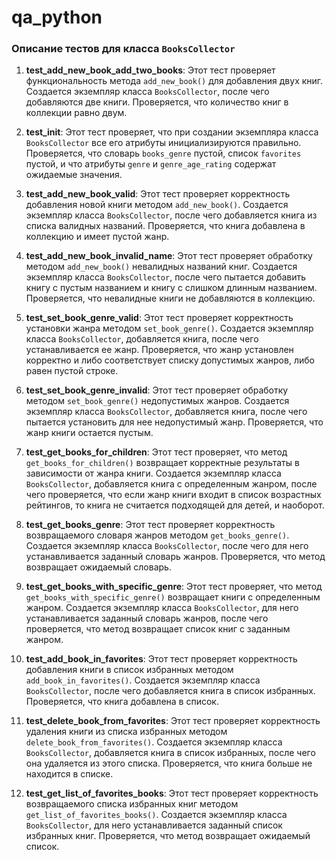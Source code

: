 # qa_python

### Описание тестов для класса `BooksCollector`

1. **test_add_new_book_add_two_books**: Этот тест проверяет функциональность метода `add_new_book()` для добавления двух книг. Создается экземпляр класса `BooksCollector`, после чего добавляются две книги. Проверяется, что количество книг в коллекции равно двум.

2. **test_init**: Этот тест проверяет, что при создании экземпляра класса `BooksCollector` все его атрибуты инициализируются правильно. Проверяется, что словарь `books_genre` пустой, список `favorites` пустой, и что атрибуты `genre` и `genre_age_rating` содержат ожидаемые значения.

3. **test_add_new_book_valid**: Этот тест проверяет корректность добавления новой книги методом `add_new_book()`. Создается экземпляр класса `BooksCollector`, после чего добавляется книга из списка валидных названий. Проверяется, что книга добавлена в коллекцию и имеет пустой жанр.

4. **test_add_new_book_invalid_name**: Этот тест проверяет обработку методом `add_new_book()` невалидных названий книг. Создается экземпляр класса `BooksCollector`, после чего пытается добавить книгу с пустым названием и книгу с слишком длинным названием. Проверяется, что невалидные книги не добавляются в коллекцию.

5. **test_set_book_genre_valid**: Этот тест проверяет корректность установки жанра методом `set_book_genre()`. Создается экземпляр класса `BooksCollector`, добавляется книга, после чего устанавливается ее жанр. Проверяется, что жанр установлен корректно и либо соответствует списку допустимых жанров, либо равен пустой строке.

6. **test_set_book_genre_invalid**: Этот тест проверяет обработку методом `set_book_genre()` недопустимых жанров. Создается экземпляр класса `BooksCollector`, добавляется книга, после чего пытается установить для нее недопустимый жанр. Проверяется, что жанр книги остается пустым.

7. **test_get_books_for_children**: Этот тест проверяет, что метод `get_books_for_children()` возвращает корректные результаты в зависимости от жанра книги. Создается экземпляр класса `BooksCollector`, добавляется книга с определенным жанром, после чего проверяется, что если жанр книги входит в список возрастных рейтингов, то книга не считается подходящей для детей, и наоборот.

8. **test_get_books_genre**: Этот тест проверяет корректность возвращаемого словаря жанров методом `get_books_genre()`. Создается экземпляр класса `BooksCollector`, после чего для него устанавливается заданный словарь жанров. Проверяется, что метод возвращает ожидаемый словарь.

9. **test_get_books_with_specific_genre**: Этот тест проверяет, что метод `get_books_with_specific_genre()` возвращает книги с определенным жанром. Создается экземпляр класса `BooksCollector`, для него устанавливается заданный словарь жанров, после чего проверяется, что метод возвращает список книг с заданным жанром.

10. **test_add_book_in_favorites**: Этот тест проверяет корректность добавления книги в список избранных методом `add_book_in_favorites()`. Создается экземпляр класса `BooksCollector`, после чего добавляется книга в список избранных. Проверяется, что книга добавлена в список.

11. **test_delete_book_from_favorites**: Этот тест проверяет корректность удаления книги из списка избранных методом `delete_book_from_favorites()`. Создается экземпляр класса `BooksCollector`, добавляется книга в список избранных, после чего она удаляется из этого списка. Проверяется, что книга больше не находится в списке.

12. **test_get_list_of_favorites_books**: Этот тест проверяет корректность возвращаемого списка избранных книг методом `get_list_of_favorites_books()`. Создается экземпляр класса `BooksCollector`, для него устанавливается заданный список избранных книг. Проверяется, что метод возвращает ожидаемый список.